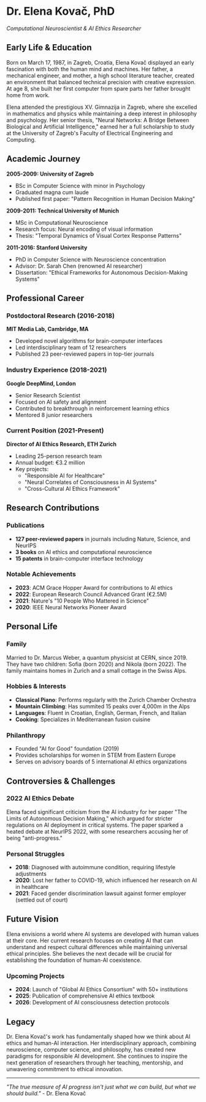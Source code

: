 # Dr. Elena Kovač, PhD
*Computational Neuroscientist & AI Ethics Researcher*

## Early Life & Education
Born on March 17, 1987, in Zagreb, Croatia, Elena Kovač displayed an early fascination with both the human mind and machines. Her father, a mechanical engineer, and mother, a high school literature teacher, created an environment that balanced technical precision with creative expression. At age 8, she built her first computer from spare parts her father brought home from work.

Elena attended the prestigious XV. Gimnazija in Zagreb, where she excelled in mathematics and physics while maintaining a deep interest in philosophy and psychology. Her senior thesis, "Neural Networks: A Bridge Between Biological and Artificial Intelligence," earned her a full scholarship to study at the University of Zagreb's Faculty of Electrical Engineering and Computing.

## Academic Journey
**2005-2009: University of Zagreb**
- BSc in Computer Science with minor in Psychology
- Graduated magna cum laude
- Published first paper: "Pattern Recognition in Human Decision Making"

**2009-2011: Technical University of Munich**
- MSc in Computational Neuroscience
- Research focus: Neural encoding of visual information
- Thesis: "Temporal Dynamics of Visual Cortex Response Patterns"

**2011-2016: Stanford University**
- PhD in Computer Science with Neuroscience concentration
- Advisor: Dr. Sarah Chen (renowned AI researcher)
- Dissertation: "Ethical Frameworks for Autonomous Decision-Making Systems"

## Professional Career

### Postdoctoral Research (2016-2018)
**MIT Media Lab, Cambridge, MA**
- Developed novel algorithms for brain-computer interfaces
- Led interdisciplinary team of 12 researchers
- Published 23 peer-reviewed papers in top-tier journals

### Industry Experience (2018-2021)
**Google DeepMind, London**
- Senior Research Scientist
- Focused on AI safety and alignment
- Contributed to breakthrough in reinforcement learning ethics
- Mentored 8 junior researchers

### Current Position (2021-Present)
**Director of AI Ethics Research, ETH Zurich**
- Leading 25-person research team
- Annual budget: €3.2 million
- Key projects:
  - "Responsible AI for Healthcare"
  - "Neural Correlates of Consciousness in AI Systems"
  - "Cross-Cultural AI Ethics Framework"

## Research Contributions

### Publications
- **127 peer-reviewed papers** in journals including Nature, Science, and NeurIPS
- **3 books** on AI ethics and computational neuroscience
- **15 patents** in brain-computer interface technology

### Notable Achievements
- **2023**: ACM Grace Hopper Award for contributions to AI ethics
- **2022**: European Research Council Advanced Grant (€2.5M)
- **2021**: Nature's "10 People Who Mattered in Science"
- **2020**: IEEE Neural Networks Pioneer Award

## Personal Life

### Family
Married to Dr. Marcus Weber, a quantum physicist at CERN, since 2019. They have two children: Sofia (born 2020) and Nikola (born 2022). The family maintains homes in Zurich and a small cottage in the Swiss Alps.

### Hobbies & Interests
- **Classical Piano**: Performs regularly with the Zurich Chamber Orchestra
- **Mountain Climbing**: Has summited 15 peaks over 4,000m in the Alps
- **Languages**: Fluent in Croatian, English, German, French, and Italian
- **Cooking**: Specializes in Mediterranean fusion cuisine

### Philanthropy
- Founded "AI for Good" foundation (2019)
- Provides scholarships for women in STEM from Eastern Europe
- Serves on advisory boards of 5 international AI ethics organizations

## Controversies & Challenges

### 2022 AI Ethics Debate
Elena faced significant criticism from the AI industry for her paper "The Limits of Autonomous Decision Making," which argued for stricter regulations on AI deployment in critical systems. The paper sparked a heated debate at NeurIPS 2022, with some researchers accusing her of being "anti-progress."

### Personal Struggles
- **2018**: Diagnosed with autoimmune condition, requiring lifestyle adjustments
- **2020**: Lost her father to COVID-19, which influenced her research on AI in healthcare
- **2021**: Faced gender discrimination lawsuit against former employer (settled out of court)

## Future Vision

Elena envisions a world where AI systems are developed with human values at their core. Her current research focuses on creating AI that can understand and respect cultural differences while maintaining universal ethical principles. She believes the next decade will be crucial for establishing the foundation of human-AI coexistence.

### Upcoming Projects
- **2024**: Launch of "Global AI Ethics Consortium" with 50+ institutions
- **2025**: Publication of comprehensive AI ethics textbook
- **2026**: Development of AI consciousness detection protocols

## Legacy
Dr. Elena Kovač's work has fundamentally shaped how we think about AI ethics and human-AI interaction. Her interdisciplinary approach, combining neuroscience, computer science, and philosophy, has created new paradigms for responsible AI development. She continues to inspire the next generation of researchers through her teaching, mentorship, and unwavering commitment to ethical innovation.

---

*"The true measure of AI progress isn't just what we can build, but what we should build."* - Dr. Elena Kovač 